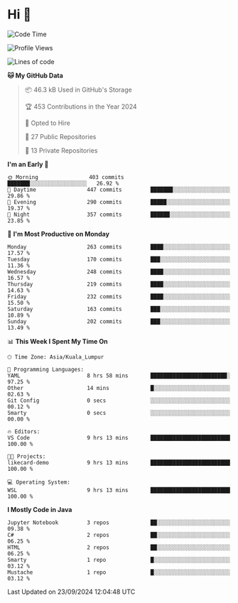 <h1>Hi 👋</h1>

<!--START_SECTION:waka-->
![Code Time](http://img.shields.io/badge/Code%20Time-731%20hrs%2018%20mins-blue)

![Profile Views](http://img.shields.io/badge/Profile%20Views-0-blue)

![Lines of code](https://img.shields.io/badge/From%20Hello%20World%20I%27ve%20Written-1.2%20million%20lines%20of%20code-blue)

**🐱 My GitHub Data** 

> 📦 46.3 kB Used in GitHub's Storage 
 > 
> 🏆 453 Contributions in the Year 2024
 > 
> 💼 Opted to Hire
 > 
> 📜 27 Public Repositories 
 > 
> 🔑 13 Private Repositories 
 > 
**I'm an Early 🐤** 

```text
🌞 Morning                403 commits         ███████░░░░░░░░░░░░░░░░░░   26.92 % 
🌆 Daytime                447 commits         ███████░░░░░░░░░░░░░░░░░░   29.86 % 
🌃 Evening                290 commits         █████░░░░░░░░░░░░░░░░░░░░   19.37 % 
🌙 Night                  357 commits         ██████░░░░░░░░░░░░░░░░░░░   23.85 % 
```
📅 **I'm Most Productive on Monday** 

```text
Monday                   263 commits         ████░░░░░░░░░░░░░░░░░░░░░   17.57 % 
Tuesday                  170 commits         ███░░░░░░░░░░░░░░░░░░░░░░   11.36 % 
Wednesday                248 commits         ████░░░░░░░░░░░░░░░░░░░░░   16.57 % 
Thursday                 219 commits         ████░░░░░░░░░░░░░░░░░░░░░   14.63 % 
Friday                   232 commits         ████░░░░░░░░░░░░░░░░░░░░░   15.50 % 
Saturday                 163 commits         ███░░░░░░░░░░░░░░░░░░░░░░   10.89 % 
Sunday                   202 commits         ███░░░░░░░░░░░░░░░░░░░░░░   13.49 % 
```


📊 **This Week I Spent My Time On** 

```text
🕑︎ Time Zone: Asia/Kuala_Lumpur

💬 Programming Languages: 
YAML                     8 hrs 58 mins       ████████████████████████░   97.25 % 
Other                    14 mins             █░░░░░░░░░░░░░░░░░░░░░░░░   02.63 % 
Git Config               0 secs              ░░░░░░░░░░░░░░░░░░░░░░░░░   00.12 % 
Smarty                   0 secs              ░░░░░░░░░░░░░░░░░░░░░░░░░   00.00 % 

🔥 Editors: 
VS Code                  9 hrs 13 mins       █████████████████████████   100.00 % 

🐱‍💻 Projects: 
likecard-demo            9 hrs 13 mins       █████████████████████████   100.00 % 

💻 Operating System: 
WSL                      9 hrs 13 mins       █████████████████████████   100.00 % 
```

**I Mostly Code in Java** 

```text
Jupyter Notebook         3 repos             ██░░░░░░░░░░░░░░░░░░░░░░░   09.38 % 
C#                       2 repos             ██░░░░░░░░░░░░░░░░░░░░░░░   06.25 % 
HTML                     2 repos             ██░░░░░░░░░░░░░░░░░░░░░░░   06.25 % 
Smarty                   1 repo              █░░░░░░░░░░░░░░░░░░░░░░░░   03.12 % 
Mustache                 1 repo              █░░░░░░░░░░░░░░░░░░░░░░░░   03.12 % 
```




 Last Updated on 23/09/2024 12:04:48 UTC
<!--END_SECTION:waka-->
